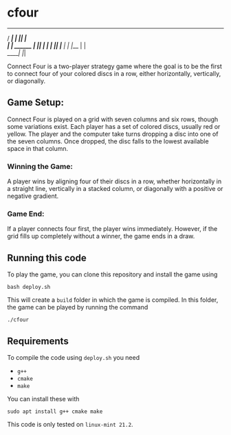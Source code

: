 # cfour

  _____        _  _   
 / ____|      | || |  
| |   ______  | || |_ 
| |  |______| |__   _|
| |____          | |  
 \_____|         |_|  



Connect Four is a two-player strategy game where the goal is to be the first to connect four of your colored discs in a row, either horizontally, vertically, or diagonally.

## Game Setup:
Connect Four is played on a grid with seven columns and six rows, though some variations exist. Each player has a set of colored discs, usually red or yellow. The player and the computer take turns dropping a disc into one of the seven columns. Once dropped, the disc falls to the lowest available space in that column.

### Winning the Game:
A player wins by aligning four of their discs in a row, whether horizontally in a straight line, vertically in a stacked column, or diagonally with a positive or negative gradient.

### Game End:
If a player connects four first, the player wins immediately. However, if the grid fills up completely without a winner, the game ends in a draw.

## Running this code
To play the game, you can clone this repository and install the game using
```
bash deploy.sh
```

This will create a `build` folder in which the game is compiled. In this folder, the game can be played by running the command
```
./cfour
```

## Requirements
To compile the code using `deploy.sh` you need
- `g++`
- `cmake`
- `make`

You can install these with
```
sudo apt install g++ cmake make
```

This code is only tested on `linux-mint 21.2`.